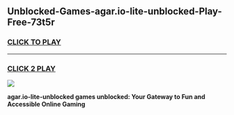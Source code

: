 
## Unblocked-Games-agar.io-lite-unblocked-Play-Free-73t5r
<h3>
<a href="https://premium76.site?title=agar.io-lite-unblocked&ref=19M">CLICK TO PLAY</a></h3>
<hr>

<h3>
<a href="https://premium76.site?title=agar.io-lite-unblocked&ref=19M">CLICK 2 PLAY</a>
  
</h3>

<a href="https://premium76.site?title=agar.io-lite-unblocked&ref=19M"><img src="https://clearcache.store/games.png"></a>


**agar.io-lite-unblocked games unblocked: Your Gateway to Fun and Accessible Online Gaming**
